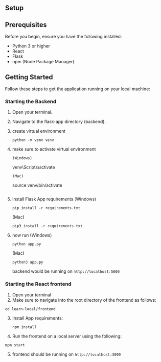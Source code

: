 ## Setup

## Prerequisites

Before you begin, ensure you have the following installed:
- Python 3 or higher
- React
- Flask 
- npm (Node Package Manager)

## Getting Started

Follow these steps to get the application running on your local machine:

### Starting the Backend

1. Open your terminal.
2. Navigate to the flask-app directory (backend).
3. create virtual environment
   ```
   python -m venv venv
   ```
  
4. make sure to activate virtual environment
   ```
   (Windows)
   ```
   venv\Scripts\activate
   ```
   (Mac)   
   ```
   source venv/bin/activate
   ```
5. install Flask App requirements
   (Windows)
   ```
   pip install -r requirements.txt
   ```
   (Mac)
   ```
   pip3 install -r requirements.txt
   ```
6. now run
   (Windows)
   ```
   python app.py
   ```
   (Mac)
   ```
   python3 app.py
   ```
   
   backend would be running on `http://localhost:5000`
   


### Starting the React frontend

1. Open your terminal
2. Make sure to navigate into the root directory of the frontend as follows:
```
cd learn-local/frontend
```
3. Install App requirements:
   ```
   npm install
   ```

4. Run the frontend on a local server using the following:
```
npm start
```
5. frontend should be running on `http://localhost:3000`
